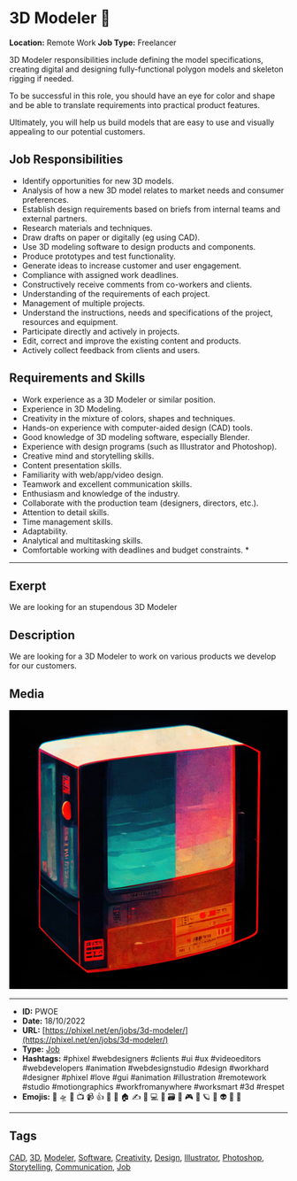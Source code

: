 # 3D Modeler 🧊
**Location:** Remote Work
**Job Type:** Freelancer

3D Modeler responsibilities include defining the model specifications, creating digital and designing fully-functional polygon models and skeleton rigging if needed.

To be successful in this role, you should have an eye for color and shape and be able to translate requirements into practical product features.

Ultimately, you will help us build models that are easy to use and visually appealing to our potential customers.

## Job Responsibilities
- Identify opportunities for new 3D models.
- Analysis of how a new 3D model relates to market needs and consumer preferences.
- Establish design requirements based on briefs from internal teams and external partners.
- Research materials and techniques.
- Draw drafts on paper or digitally (eg using CAD).
- Use 3D modeling software to design products and components.
- Produce prototypes and test functionality.
- Generate ideas to increase customer and user engagement.
- Compliance with assigned work deadlines.
- Constructively receive comments from co-workers and clients.
- Understanding of the requirements of each project.
- Management of multiple projects.
- Understand the instructions, needs and specifications of the project, resources and equipment.
- Participate directly and actively in projects.
- Edit, correct and improve the existing content and products.
- Actively collect feedback from clients and users.

## Requirements and Skills
- Work experience as a 3D Modeler or similar position.
- Experience in 3D Modeling.
- Creativity in the mixture of colors, shapes and techniques.
- Hands-on experience with computer-aided design (CAD) tools.
- Good knowledge of 3D modeling software, especially Blender.
- Experience with design programs (such as Illustrator and Photoshop).
- Creative mind and storytelling skills.
- Content presentation skills.
- Familiarity with web/app/video design.
- Teamwork and excellent communication skills.
- Enthusiasm and knowledge of the industry.
- Collaborate with the production team (designers, directors, etc.).
- Attention to detail skills.
- Time management skills.
- Adaptability.
- Analytical and multitasking skills.
- Comfortable working with deadlines and budget constraints. *
------------
## Exerpt
We are looking for an stupendous 3D Modeler
## Description
We are looking for a 3D Modeler to work on various products we develop for our customers.
## Media
<img src="media/38daf13c/job-3d-modeler.jpg">

------------
- **ID:** PWOE
- **Date:** 18/10/2022
- **URL:** [https://phixel.net/en/jobs/3d-modeler/](https://phixel.net/en/jobs/3d-modeler/)
- **Type:** [Job](#job)
- **Hashtags:** #phixel #webdesigners #clients #ui #ux #videoeditors #webdevelopers #animation #webdesignstudio #design #workhard #designer #phixel #love #gui #animation #illustration #remotework #studio #motiongraphics #workfromanywhere #worksmart #3d #respet
- **Emojis:** 🎨 🛸 📼 📺 📹 👍 🔗 📝 🏠 ✍️ 👨 💻 👑 🗃 👾 🎮 📲 🪐 🌟 👽 🚀 🌌

------------
## Tags
[CAD](#CAD), [3D](#3D), [Modeler](#Modeler), [Software](#Software), [Creativity](#Creativity), [Design](#Design), [Illustrator](#Illustrator), [Photoshop](#Photoshop), [Storytelling](#Storytelling), [Communication](#Communication), [Job](#Job)
